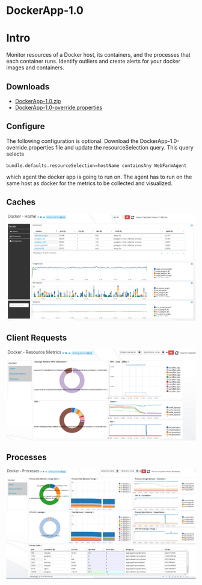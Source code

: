 # DockerApp-1.0

# Intro 

Monitor resources of a  Docker host, its containers, and the processes that each container runs. Identify outliers and create alerts for your docker images and containers. 

## Downloads 

 * [DockerApp-1.0.zip](https://github.com/logscape/dockerapp/raw/master/DockerApp-1.0.zip)
 * [DockerApp-1.0-override.properties](https://github.com/logscape/dockerapp/raw/master/DockerApp-1.0-override.properties) 

## Configure 

The following configuration is optional. Download the DockerApp-1.0-override.properties file and update the resourceSelection query. This query selects

	bundle.defaults.resourceSelection=hostName containsAny WebFarmAgent

which agent the docker app is going to run on. The agent has to run on the same host as docker for the metrics to be collected and visualized. 

## Caches 
 ![](docs/images/dockerapp-home.png)

## Client Requests 
 ![](docs/images/dockerapp-resources.png)

## Processes
 ![](docs/images/dockerapp-processes.png)



